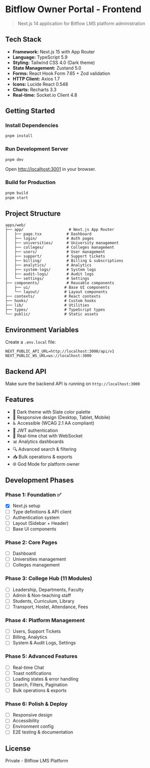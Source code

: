 # Bitflow Owner Portal - Frontend

> Next.js 14 application for Bitflow LMS platform administration

## Tech Stack

- **Framework:** Next.js 15 with App Router
- **Language:** TypeScript 5.9
- **Styling:** Tailwind CSS 4.0 (Dark theme)
- **State Management:** Zustand 5.0
- **Forms:** React Hook Form 7.65 + Zod validation
- **HTTP Client:** Axios 1.7
- **Icons:** Lucide React 0.548
- **Charts:** Recharts 3.3
- **Real-time:** Socket.io Client 4.8

## Getting Started

### Install Dependencies

```bash
pnpm install
```

### Run Development Server

```bash
pnpm dev
```

Open [http://localhost:3001](http://localhost:3001) in your browser.

### Build for Production

```bash
pnpm build
pnpm start
```

## Project Structure

```
apps/web/
├── app/                    # Next.js App Router
│   ├── page.tsx           # Dashboard
│   ├── login/             # Auth pages
│   ├── universities/      # University management
│   ├── colleges/          # Colleges management
│   ├── users/             # User management
│   ├── support/           # Support tickets
│   ├── billing/           # Billing & subscriptions
│   ├── analytics/         # Analytics
│   ├── system-logs/       # System logs
│   ├── audit-logs/        # Audit logs
│   └── settings/          # Settings
├── components/            # Reusable components
│   ├── ui/               # Base UI components
│   └── layout/           # Layout components
├── contexts/             # React contexts
├── hooks/                # Custom hooks
├── lib/                  # Utilities
├── types/                # TypeScript types
└── public/               # Static assets
```

## Environment Variables

Create a `.env.local` file:

```env
NEXT_PUBLIC_API_URL=http://localhost:3000/api/v1
NEXT_PUBLIC_WS_URL=ws://localhost:3000
```

## Backend API

Make sure the backend API is running on `http://localhost:3000`

## Features

- 🎨 Dark theme with Slate color palette
- 📱 Responsive design (Desktop, Tablet, Mobile)
- ♿ Accessible (WCAG 2.1 AA compliant)
- 🔐 JWT authentication
- 💬 Real-time chat with WebSocket
- 📊 Analytics dashboards
- 🔍 Advanced search & filtering
- 📥 Bulk operations & exports
- 🌐 God Mode for platform owner

## Development Phases

### Phase 1: Foundation ✅
- [x] Next.js setup
- [ ] Type definitions & API client
- [ ] Authentication system
- [ ] Layout (Sidebar + Header)
- [ ] Base UI components

### Phase 2: Core Pages
- [ ] Dashboard
- [ ] Universities management
- [ ] Colleges management

### Phase 3: College Hub (11 Modules)
- [ ] Leadership, Departments, Faculty
- [ ] Admin & Non-teaching staff
- [ ] Students, Curriculum, Library
- [ ] Transport, Hostel, Attendance, Fees

### Phase 4: Platform Management
- [ ] Users, Support Tickets
- [ ] Billing, Analytics
- [ ] System & Audit Logs, Settings

### Phase 5: Advanced Features
- [ ] Real-time Chat
- [ ] Toast notifications
- [ ] Loading states & error handling
- [ ] Search, Filters, Pagination
- [ ] Bulk operations & exports

### Phase 6: Polish & Deploy
- [ ] Responsive design
- [ ] Accessibility
- [ ] Environment config
- [ ] E2E testing & documentation

## License

Private - Bitflow LMS Platform
